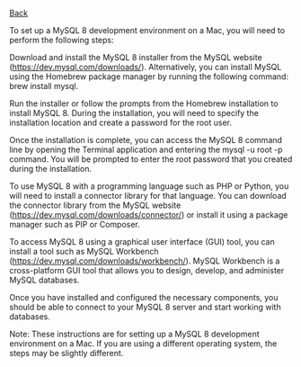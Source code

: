 [Back](/README.md/)

To set up a MySQL 8 development environment on a Mac, you will need to perform the following steps:

Download and install the MySQL 8 installer from the MySQL website (https://dev.mysql.com/downloads/). Alternatively, you can install MySQL using the Homebrew package manager by running the following command: brew install mysql.

Run the installer or follow the prompts from the Homebrew installation to install MySQL 8. During the installation, you will need to specify the installation location and create a password for the root user.

Once the installation is complete, you can access the MySQL 8 command line by opening the Terminal application and entering the mysql -u root -p command. You will be prompted to enter the root password that you created during the installation.

To use MySQL 8 with a programming language such as PHP or Python, you will need to install a connector library for that language. You can download the connector library from the MySQL website (https://dev.mysql.com/downloads/connector/) or install it using a package manager such as PIP or Composer.

To access MySQL 8 using a graphical user interface (GUI) tool, you can install a tool such as MySQL Workbench (https://dev.mysql.com/downloads/workbench/). MySQL Workbench is a cross-platform GUI tool that allows you to design, develop, and administer MySQL databases.

Once you have installed and configured the necessary components, you should be able to connect to your MySQL 8 server and start working with databases.

Note: These instructions are for setting up a MySQL 8 development environment on a Mac. If you are using a different operating system, the steps may be slightly different.